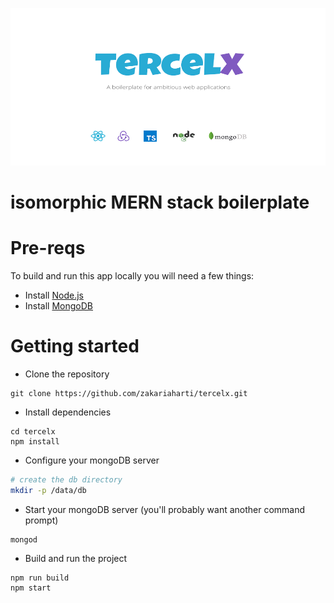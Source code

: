 ![tercelx](/background.png)

# isomorphic MERN stack boilerplate

# Pre-reqs
To build and run this app locally you will need a few things:
- Install [Node.js](https://nodejs.org/en/)
- Install [MongoDB](https://docs.mongodb.com/manual/installation/)

# Getting started
- Clone the repository
```
git clone https://github.com/zakariaharti/tercelx.git
```
- Install dependencies
```
cd tercelx
npm install
```
- Configure your mongoDB server
```bash
# create the db directory
mkdir -p /data/db
```
- Start your mongoDB server (you'll probably want another command prompt)
```
mongod
```
- Build and run the project
```
npm run build
npm start
```
